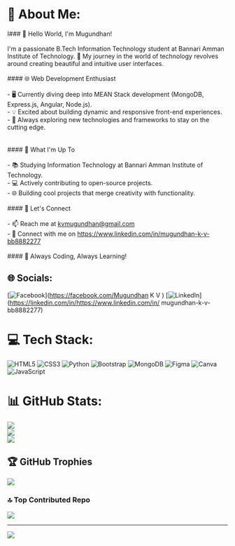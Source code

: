# 💫 About Me:
I### 👋 Hello World, I'm Mugundhan!<br><br>I'm a passionate B.Tech Information Technology student at Bannari Amman Institute of Technology. 🚀 My journey in the world of technology revolves around creating beautiful and intuitive user interfaces.<br><br>#### 🌐 Web Development Enthusiast<br><br>- 🖥️ Currently diving deep into MEAN Stack development (MongoDB, Express.js, Angular, Node.js).<br>- 💡 Excited about building dynamic and responsive front-end experiences.<br>- 🚀 Always exploring new technologies and frameworks to stay on the cutting edge.<br><br><br>#### 🌟 What I'm Up To<br><br>- 📚 Studying Information Technology at Bannari Amman Institute of Technology.<br>- 💻 Actively contributing to open-source projects.<br>- 🌐 Building cool projects that merge creativity with functionality.<br><br>#### 🤝 Let's Connect<br><br>- 📫 Reach me at kvmugundhan@gmail.com<br>- 💼 Connect with me on https://www.linkedin.com/in/mugundhan-k-v-bb8882277<br><br>#### 🚀 Always Coding, Always Learning!<br>


## 🌐 Socials:
[![Facebook](https://img.shields.io/badge/Facebook-%231877F2.svg?logo=Facebook&logoColor=white)](https://facebook.com/Mugundhan K V ) [![LinkedIn](https://img.shields.io/badge/LinkedIn-%230077B5.svg?logo=linkedin&logoColor=white)](https://linkedin.com/in/https://www.linkedin.com/in/ mugundhan-k-v-bb8882277) 

# 💻 Tech Stack:
![HTML5](https://img.shields.io/badge/html5-%23E34F26.svg?style=for-the-badge&logo=html5&logoColor=white) ![CSS3](https://img.shields.io/badge/css3-%231572B6.svg?style=for-the-badge&logo=css3&logoColor=white) ![Python](https://img.shields.io/badge/python-3670A0?style=for-the-badge&logo=python&logoColor=ffdd54) ![Bootstrap](https://img.shields.io/badge/bootstrap-%238511FA.svg?style=for-the-badge&logo=bootstrap&logoColor=white) ![MongoDB](https://img.shields.io/badge/MongoDB-%234ea94b.svg?style=for-the-badge&logo=mongodb&logoColor=white) ![Figma](https://img.shields.io/badge/figma-%23F24E1E.svg?style=for-the-badge&logo=figma&logoColor=white) ![Canva](https://img.shields.io/badge/Canva-%2300C4CC.svg?style=for-the-badge&logo=Canva&logoColor=white) ![JavaScript](https://img.shields.io/badge/javascript-%23323330.svg?style=for-the-badge&logo=javascript&logoColor=%23F7DF1E)
# 📊 GitHub Stats:
![](https://github-readme-stats.vercel.app/api?username=mugundhan-k-v&theme=radical&hide_border=false&include_all_commits=false&count_private=false)<br/>
![](https://github-readme-streak-stats.herokuapp.com/?user=mugundhan-k-v&theme=radical&hide_border=false)<br/>
![](https://github-readme-stats.vercel.app/api/top-langs/?username=mugundhan-k-v&theme=radical&hide_border=false&include_all_commits=false&count_private=false&layout=compact)

## 🏆 GitHub Trophies
![](https://github-profile-trophy.vercel.app/?username=mugundhan-k-v&theme=radical&no-frame=false&no-bg=false&margin-w=4)

### 🔝 Top Contributed Repo
![](https://github-contributor-stats.vercel.app/api?username=mugundhan-k-v&limit=5&theme=radical&combine_all_yearly_contributions=true)

---
[![](https://visitcount.itsvg.in/api?id=mugundhan-k-v&icon=0&color=0)](https://visitcount.itsvg.in)

<!-- Proudly created with GPRM ( https://gprm.itsvg.in ) -->
